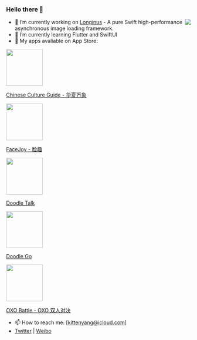 ### Hello there 👋

<img align="right" src="https://github-readme-stats.vercel.app/api?username=kittenyang&show_icons=true&icon_color=CE1D2D&text_color=718096&bg_color=ffffff&count_private=true" />


- 🔭  I’m currently working on [Longinus](https://github.com/KittenYang/Longinus) - A pure Swift high-performance asynchronous image loading framework.
- 🌱  I’m currently learning Flutter and SwiftUI
- 🎊  My apps avaliable on App Store: 

<div>
<img src="https://apps.kittenyang.com/images/thumbnail/app_icon_oneyear.png" width="100" height="100"/>
</div>

[Chinese Culture Guide - 华夏万象](https://apps.apple.com/cn/app/%E5%8D%8E%E5%A4%8F%E4%B8%87%E8%B1%A1-%E9%A2%86%E7%95%A5%E7%A5%9E%E5%B7%9E%E5%A4%A7%E5%9C%B0/id1471797248)


<div>
<img src="https://apps.kittenyang.com/images/thumbnail/app_icon_faecjoy.png" width="100" height="100"/>
</div>

[FaceJoy - 脸趣](https://apps.apple.com/cn/app/facejoy-%E8%84%B8%E8%B6%A3/id1494657835?ign-mpt=uo%3D4)

<div>
<img src="https://apps.kittenyang.com/images/thumbnail/app_icon_doodle_talk.png" width="100" height="100"/>
</div>

[Doodle Talk](https://apps.apple.com/cn/app/%E6%B6%82%E9%B8%A6-talk/id1482627821)

<div>
<img src="https://apps.kittenyang.com/images/thumbnail/app_icon_doodle_go.png" width="100" height="100"/>
</div>

[Doodle Go](https://apps.apple.com/cn/app/%E6%B6%82%E9%B8%A6-go/id1477843020)

<div>
<img src="https://apps.kittenyang.com/images/thumbnail/app-icon_oxo-battle.png" width="100" height="100"/>
</div>

[OXO Battle - OXO 双人对决](https://apps.apple.com/cn/app/oxo-%E5%8F%8C%E4%BA%BA%E5%AF%B9%E5%86%B3/id1482602531)




- 📫  How to reach me: [kittenyang@icloud.com]
- [Twitter](https://twitter.com/KittenYang) | [Weibo](https://weibo.com/710312327)
